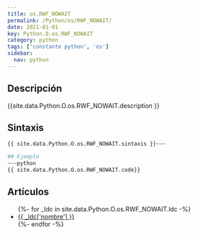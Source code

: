 ```yaml
---
title: os.RWF_NOWAIT
permalink: /Python/os/RWF_NOWAIT/
date: 2021-01-01
key: Python.O.os.RWF_NOWAIT
category: python
tags: ['constante python', 'os']
sidebar: 
  nav: python
---
```


## Descripción
{{site.data.Python.O.os.RWF_NOWAIT.description }}

## Sintaxis
~~~python
{{ site.data.Python.O.os.RWF_NOWAIT.sintaxis }}~~~

## Ejemplo
~~~python
{{ site.data.Python.O.os.RWF_NOWAIT.code}}
~~~

## Artículos
<ul>
{%- for _ldc in site.data.Python.O.os.RWF_NOWAIT.ldc -%}
   <li>
       <a href="{{_ldc['url'] }}">{{ _ldc['nombre'] }}</a>
   </li>
{%- endfor -%}
</ul>
